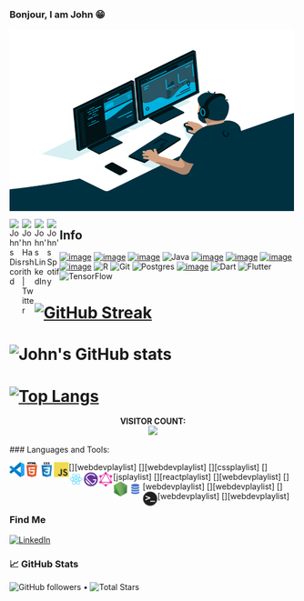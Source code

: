 ### Bonjour, I am John 😁
<p>
<img align="center" alt="GIF" src="https://github.com/JohnHarshith/JohnHarshith/blob/main/code.gif?raw=true" width="500" height="320" />
</p>

<p>
<a href="https://discord.com/invite/waQt3P2">
  <img align="left" alt="John's Discord" width="22px" src="https://raw.githubusercontent.com/peterthehan/peterthehan/master/assets/discord.svg" />
</a>
<a href="https://twitter.com/JohnTheCupid">
  <img align="left" alt="John Harshith | Twitter" width="22px" src="https://raw.githubusercontent.com/peterthehan/peterthehan/master/assets/twitter.svg" />
</a>
<a href="https://www.linkedin.com/in/johnharshith-prince/">
  <img align="left" alt="John's LinkedIn" width="22px" src="https://raw.githubusercontent.com/peterthehan/peterthehan/master/assets/linkedin.svg" />
</a>
<a href="https://open.spotify.com/user/m91c9rh6e53npwij3606kpo4p">
  <img align="left" alt="John's Spotify" width="22px" src="https://raw.githubusercontent.com/peterthehan/peterthehan/master/assets/spotify.svg" />
</a>
</p>

## Info
[![image](https://img.shields.io/badge/Python-14354C?style=for-the-badge&logo=python&logoColor=white)](https://www.python.org/)
[![image](https://img.shields.io/badge/C-00599C?style=for-the-badge&logo=c&logoColor=white)](https://www.cprogramming.com/)
[![image](https://img.shields.io/badge/C%2B%2B-00599C?style=for-the-badge&logo=c%2B%2B&logoColor=white)](https://www.cprogramming.com/)
<img alt="Java" height="28" src="https://img.shields.io/badge/java-%23ED8B00.svg?&style=for-the-badge&logo=java&logoColor=blue"/>
[![image](https://img.shields.io/badge/javascript-%23323330.svg?style=for-the-badge&logo=javascript&logoColor=%23F7DF1E/)](https://www.javascript.com/)
[![image](https://img.shields.io/badge/HTML5-E34F26?style=for-the-badge&logo=html5&logoColor=white)](https://www.w3schools.com/html/)
[![image](https://img.shields.io/badge/CSS3-1572B6?style=for-the-badge&logo=css3&logoColor=white)](https://www.w3schools.com/css/)
[![image](https://img.shields.io/badge/Bootstrap-563D7C?style=for-the-badge&logo=bootstrap&logoColor=white)](https://getbootstrap.com/)
<img alt="R" height="28" src="https://img.shields.io/badge/R-276DC3?style=for-the-badge&logo=r&logoColor=yellow"/>
<img alt="Git" height="28" src="https://img.shields.io/badge/git-%23F05033.svg?&style=for-the-badge&logo=git&logoColor=white"/>
<img alt="Postgres" height="28" src ="https://img.shields.io/badge/PostgreSQL-316192?style=for-the-badge&logo=postgresql&logoColor=white"/>
[![image](https://img.shields.io/badge/Visual_Studio_Code-0078D4?style=for-the-badge&logo=visual%20studio%20code&logoColor=white)](https://github.com/microsoft/vscode)
![Dart](https://img.shields.io/badge/dart-%230175C2.svg?style=for-the-badge&logo=dart&logoColor=white)
![Flutter](https://img.shields.io/badge/Flutter-%2302569B.svg?style=for-the-badge&logo=Flutter&logoColor=white)
![TensorFlow](https://img.shields.io/badge/TensorFlow-%23FF6F00.svg?style=for-the-badge&logo=TensorFlow&logoColor=white)
# [![GitHub Streak](https://github-readme-streak-stats.herokuapp.com/?user=JohnHarshith&theme=blux)](https://git.io/streak-stats)
# ![John's GitHub stats](https://github-readme-stats.vercel.app/api?username=JohnHarshith&theme=dracula&show_icons=true&include_all_commits=true)
# [![Top Langs](https://github-readme-stats.vercel.app/api/top-langs/?username=JohnHarshith&layout=compact&theme=github_dark)](https://github.com/JohnHarshith/github-readme-stats)
<p align="center"> 
 <b>VISITOR COUNT:</b><br>
  <img src="https://profile-counter.glitch.me/JohnHarshith/count.svg" />
</p>
### Languages and Tools:

[<img align="left" alt="Visual Studio Code" width="26px" src="https://raw.githubusercontent.com/github/explore/80688e429a7d4ef2fca1e82350fe8e3517d3494d/topics/visual-studio-code/visual-studio-code.png" />][webdevplaylist]
[<img align="left" alt="HTML5" width="26px" src="https://raw.githubusercontent.com/github/explore/80688e429a7d4ef2fca1e82350fe8e3517d3494d/topics/html/html.png" />][webdevplaylist]
[<img align="left" alt="CSS3" width="26px" src="https://raw.githubusercontent.com/github/explore/80688e429a7d4ef2fca1e82350fe8e3517d3494d/topics/css/css.png" />][cssplaylist]
[<img align="left" alt="JavaScript" width="26px" src="https://raw.githubusercontent.com/github/explore/80688e429a7d4ef2fca1e82350fe8e3517d3494d/topics/javascript/javascript.png" />][jsplaylist]
[<img align="left" alt="React" width="26px" src="https://raw.githubusercontent.com/github/explore/80688e429a7d4ef2fca1e82350fe8e3517d3494d/topics/react/react.png" />][reactplaylist]
[<img align="left" alt="Gatsby" width="26px" src="https://raw.githubusercontent.com/github/explore/e94815998e4e0713912fed477a1f346ec04c3da2/topics/gatsby/gatsby.png" />][webdevplaylist]
[<img align="left" alt="GraphQL" width="26px" src="https://raw.githubusercontent.com/github/explore/80688e429a7d4ef2fca1e82350fe8e3517d3494d/topics/graphql/graphql.png" />][webdevplaylist]
[<img align="left" alt="Node.js" width="26px" src="https://raw.githubusercontent.com/github/explore/80688e429a7d4ef2fca1e82350fe8e3517d3494d/topics/nodejs/nodejs.png" />][webdevplaylist]
[<img align="left" alt="SQL" width="26px" src="https://raw.githubusercontent.com/github/explore/80688e429a7d4ef2fca1e82350fe8e3517d3494d/topics/sql/sql.png" />][webdevplaylist]
[<img align="left" alt="Terminal" width="26px" src="https://raw.githubusercontent.com/github/explore/80688e429a7d4ef2fca1e82350fe8e3517d3494d/topics/terminal/terminal.png" />][webdevplaylist]
### Find Me

<a href="https://www.linkedin.com/in/johnharshith-prince/" target="_blank"><img alt="LinkedIn" src="https://img.shields.io/badge/linkedin-%230077B5.svg?&style=for-the-badge&logo=linkedin&logoColor=white" /></a>

### 📈 GitHub Stats
<p>
  <img alt="GitHub followers" src="https://img.shields.io/github/followers/JohnHarshith?label=FOLLOWERS"> •   
  <img src="https://img.shields.io/github/stars/JohnHarshith?label=STARS" alt="Total Stars">
</p>


